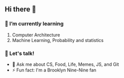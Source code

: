 ## Hi there 👋
<!--
### 🔭 I’m currently working on 
  1. Open Source at Illinois, UIUC's Premier Open-Source Software Club
  2. Course Assistant, CS:225 Data Structures at UIUC
-->
### 🌱 I’m currently learning 
  1. Computer Architecture
  2. Machine Learning, Probability and statistics 
### 👯 Let's talk!
- 💬 Ask me about CS, Food, Life, Memes, JS, and Git
- ⚡ Fun fact: I'm a Brooklyn Nine-Nine fan
<!--
**xuxey/xuxey** is a ✨ _special_ ✨ repository because its `README.md` (this file) appears on your GitHub profile.

Here are some ideas to get you started:

- 🔭 I’m currently working on ...
- 🌱 I’m currently learning ...
- 👯 I’m looking to collaborate on ...
- 🤔 I’m looking for help with ...
- 💬 Ask me about ...
- 📫 How to reach me: ...
- 😄 Pronouns: ...
- ⚡ Fun fact: ...
-->
